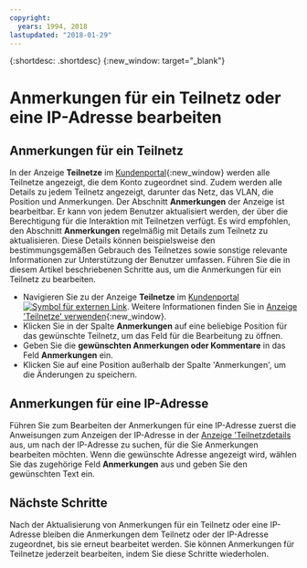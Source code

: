 ```yaml
---
copyright:
  years: 1994, 2018
lastupdated: "2018-01-29"
---
```

{:shortdesc: .shortdesc}
{:new_window: target="_blank"}

# Anmerkungen für ein Teilnetz oder eine IP-Adresse bearbeiten

## Anmerkungen für ein Teilnetz
In der Anzeige **Teilnetze** im [Kundenportal](https://control.softlayer.com/){:new_window} werden alle Teilnetze angezeigt, die dem Konto zugeordnet sind. Zudem werden alle Details zu jedem Teilnetz angezeigt, darunter das Netz, das VLAN, die Position und Anmerkungen. Der Abschnitt **Anmerkungen** der Anzeige ist bearbeitbar. Er kann von jedem Benutzer aktualisiert werden, der über die Berechtigung für die Interaktion mit Teilnetzen verfügt. Es wird empfohlen, den Abschnitt **Anmerkungen** regelmäßig mit Details zum Teilnetz zu aktualisieren. Diese Details können beispielsweise den bestimmungsgemäßen Gebrauch des Teilnetzes sowie sonstige relevante Informationen zur Unterstützung der Benutzer umfassen. Führen Sie die in diesem Artikel beschriebenen Schritte aus, um die Anmerkungen für ein Teilnetz zu bearbeiten.

* Navigieren Sie zu der Anzeige **Teilnetze** im [Kundenportal ![Symbol für externen Link](../../icons/launch-glyph.svg "Symbol für externen Link")](https://control.softlayer.com/). Weitere Informationen finden Sie in [Anzeige 'Teilnetze' verwenden](subnets-screen.html){:new_window}.
* Klicken Sie in der Spalte **Anmerkungen** auf eine beliebige Position für das gewünschte Teilnetz, um das Feld für die Bearbeitung zu öffnen.
* Geben Sie die **gewünschten Anmerkungen oder Kommentare** in das Feld **Anmerkungen** ein.
* Klicken Sie auf eine Position außerhalb der Spalte 'Anmerkungen', um die Änderungen zu speichern.

## Anmerkungen für eine IP-Adresse

Führen Sie zum Bearbeiten der Anmerkungen für eine IP-Adresse zuerst die Anweisungen zum Anzeigen der IP-Adresse in der [Anzeige 'Teilnetzdetails](filter-ip.html#filter-ip-addresses-on-the-subnet-details-screen) aus, um nach der IP-Adresse zu suchen, für die Sie Anmerkungen bearbeiten möchten. Wenn die gewünschte Adresse angezeigt wird, wählen Sie das zugehörige Feld **Anmerkungen** aus und geben Sie den gewünschten Text ein.

## Nächste Schritte

Nach der Aktualisierung von Anmerkungen für ein Teilnetz oder eine IP-Adresse bleiben die Anmerkungen dem Teilnetz oder der IP-Adresse zugeordnet, bis sie erneut bearbeitet werden. Sie können Anmerkungen für Teilnetze jederzeit bearbeiten, indem Sie diese Schritte wiederholen.

